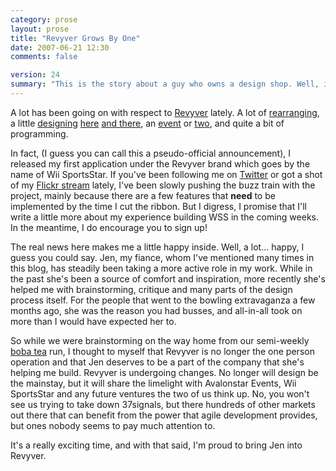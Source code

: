 ```yaml
---
category: prose
layout: prose
title: "Revyver Grows By One"
date: 2007-06-21 12:30
comments: false

version: 24
summary: "This is the story about a guy who owns a design shop. Well, it's more of a one-man freelancing gig, until this post at least. He brings in his fiance as an official member of the company. Where it goes from there? Who knows?"
---
```


A lot has been going on with respect to [Revyver][1] lately. A lot of [rearranging][2], a little [designing][3] [here][4] [and there][5], an [event][6] or [two][7], and quite a bit of programming.

In fact, (I guess you can call this a pseudo-official announcement), I released my first application under the Revyver brand which goes by the name of Wii SportsStar. If you've been following me on [Twitter][9] or got a shot of my [Flickr stream][10] lately, I've been slowly pushing the buzz train with the project, mainly because there are a few features that **need** to be implemented by the time I cut the ribbon. But I digress, I promise that I'll write a little more about my experience building WSS in the coming weeks. In the meantime, I do encourage you to sign up!

The real news here makes me a little happy inside. Well, a lot... happy, I guess you could say. Jen, my fiance, whom I've mentioned many times in this blog, has steadily been taking a more active role in my work. While in the past she's been a source of comfort and inspiration, more recently she's helped me with brainstorming, critique and many parts of the design process itself. For the people that went to the bowling extravaganza a few months ago, she was the reason you had busses, and all-in-all took on more than I would have expected her to.

So while we were brainstorming on the way home from our semi-weekly [boba tea][11] run, I thought to myself that Revyver is no longer the one person operation and that Jen deserves to be a part of the company that she's helping me build. Revyver is undergoing changes. No longer will design be the mainstay, but it will share the limelight with Avalonstar Events, Wii SportsStar and any future ventures the two of us think up. No, you won't see us trying to take down 37signals, but there hundreds of other markets out there that can benefit from the power that agile development provides, but ones nobody seems to pay much attention to.

It's a really exciting time, and with that said, I'm proud to bring Jen into Revyver.

[1]: http://revyver.com/
[2]: http://avalonstar.com/blog/2007/jun/20/my-addiction-to-rearranging/
[3]: http://startupsearch.org/
[4]: http://2007.webjamsession.com/
[5]: http://wpdfd.com/
[6]: http://upcoming.yahoo.com/event/168748/
[7]: http://upcoming.yahoo.com/event/200505/
[9]: http://twitter.com/bryanveloso/
[10]: http://flickr.com/photos/avalonstar/
[11]: http://local.yahoo.com/details?id=28781854
